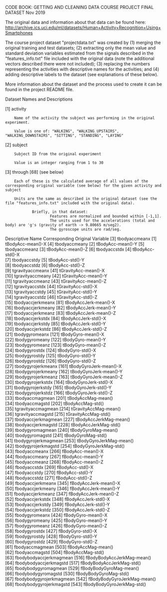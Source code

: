 CODE BOOK: GETTING AND CLEANING DATA COURSE PROJECT FINAL DATASET
Nov 2019

The original data and information about that data can be found here:
http://archive.ics.uci.edu/ml/datasets/Human+Activity+Recognition+Using+Smartphones

The course project dataset "projectdata.txt" was created by (1) merging the original training and test datasets; (2) extracting only the mean value and standard deviation variables estimated from the signals described in the "features_info.txt" file included with the original data (note the additional vectors described there were not included); (3) replacing the numbers representing the activities with descriptive names for the activities; and (4) adding descriptive labels to the dataset (see explanations of these below).

More information about the dataset and the process used to create it can be found in the project README file.



Dataset Names and Descriptions

 [1] activity
 
        Name of the activity the subject was performing in the original experiment.
        
        Value is one of: "WALKING", "WALKING_UPSTAIRS", "WALKING_DOWNSTAIRS", "SITTING", "STANDING", "LAYING"
        
 [2] subject
 
        Subject ID from the original experiment
        
        Value is an integer ranging from 1 to 30

 [3] through [68] (see below)
 
        Each of these is the calculated average of all values of the corresponding original variable (see below) for the given activity and subject
        
        Units are the same as described in the original dataset (see the file "features_info.txt" included with the original data). 
        
                Briefly, in that dataset:
                        Features are normalized and bounded within [-1,1].
                        The units used for the accelerations (total and body) are 'g's (gravity of earth -> 9.80665 m/seg2).
                        The gyroscope units are rad/seg.
 
 Descriptive Name               Corresponding Original Variable
 [3] tbodyaccmeanx              [1] tBodyAcc-mean()-X
 [4] tbodyaccmeany              [2] tBodyAcc-mean()-Y
 [5] tbodyaccmeanz              [3] tBodyAcc-mean()-Z
 [6] tbodyaccstdx               [4] tBodyAcc-std()-X        
 [7] tbodyaccstdy               [5] tBodyAcc-std()-Y            
 [8] tbodyaccstdz               [6] tBodyAcc-std()-Z          
 [9] tgravityaccmeanx          [41] tGravityAcc-mean()-X        
[10] tgravityaccmeany          [42] tGravityAcc-mean()-Y       
[11] tgravityaccmeanz          [43] tGravityAcc-mean()-Z        
[12] tgravityaccstdx           [44] tGravityAcc-std()-X        
[13] tgravityaccstdy           [45] tGravityAcc-std()-Y         
[14] tgravityaccstdz           [46] tGravityAcc-std()-Z        
[15] tbodyaccjerkmeanx         [81] tBodyAccJerk-mean()-X       
[16] tbodyaccjerkmeany         [82] tBodyAccJerk-mean()-Y      
[17] tbodyaccjerkmeanz         [83] tBodyAccJerk-mean()-Z       
[18] tbodyaccjerkstdx          [84] tBodyAccJerk-std()-X       
[19] tbodyaccjerkstdy          [85] tBodyAccJerk-std()-Y        
[20] tbodyaccjerkstdz          [86] tBodyAccJerk-std()-Z       
[21] tbodygyromeanx           [121] tBodyGyro-mean()-X          
[22] tbodygyromeany           [122] tBodyGyro-mean()-Y         
[23] tbodygyromeanz           [123] tBodyGyro-mean()-Z          
[24] tbodygyrostdx            [124] tBodyGyro-std()-X          
[25] tbodygyrostdy            [125] tBodyGyro-std()-Y           
[26] tbodygyrostdz            [126] tBodyGyro-std()-Z          
[27] tbodygyrojerkmeanx       [161] tBodyGyroJerk-mean()-X              
[28] tbodygyrojerkmeany       [162] tBodyGyroJerk-mean()-Y     
[29] tbodygyrojerkmeanz       [163] tBodyGyroJerk-mean()-Z      
[30] tbodygyrojerkstdx        [164] tBodyGyroJerk-std()-X      
[31] tbodygyrojerkstdy        [165] tBodyGyroJerk-std()-Y       
[32] tbodygyrojerkstdz        [166] tBodyGyroJerk-std()-Z      
[33] tbodyaccmagmean          [201] tBodyAccMag-mean()          
[34] tbodyaccmagstd           [202] tBodyAccMag-std()          
[35] tgravityaccmagmean       [214] tGravityAccMag-mean()       
[36] tgravityaccmagstd        [215] tGravityAccMag-std()       
[37] tbodyaccjerkmagmean      [227] tBodyAccJerkMag-mean()      
[38] tbodyaccjerkmagstd       [228] tBodyAccJerkMag-std()      
[39] tbodygyromagmean         [240] tBodyGyroMag-mean()         
[40] tbodygyromagstd          [241] tBodyGyroMag-std()         
[41] tbodygyrojerkmagmean     [253] tBodyGyroJerkMag-mean()     
[42] tbodygyrojerkmagstd      [254] tBodyGyroJerkMag-std()     
[43] fbodyaccmeanx            [266] fBodyAcc-mean()-X           
[44] fbodyaccmeany            [267] fBodyAcc-mean()-Y          
[45] fbodyaccmeanz            [268] fBodyAcc-mean()-Z           
[46] fbodyaccstdx             [269] fBodyAcc-std()-X           
[47] fbodyaccstdy             [270] fBodyAcc-std()-Y            
[48] fbodyaccstdz             [271] fBodyAcc-std()-Z           
[49] fbodyaccjerkmeanx        [345] fBodyAccJerk-mean()-X       
[50] fbodyaccjerkmeany        [346] fBodyAccJerk-mean()-Y      
[51] fbodyaccjerkmeanz        [347] fBodyAccJerk-mean()-Z       
[52] fbodyaccjerkstdx         [348] fBodyAccJerk-std()-X       
[53] fbodyaccjerkstdy         [349] fBodyAccJerk-std()-Y        
[54] fbodyaccjerkstdz         [350] fBodyAccJerk-std()-Z       
[55] fbodygyromeanx           [424] fBodyGyro-mean()-X          
[56] fbodygyromeany           [425] fBodyGyro-mean()-Y         
[57] fbodygyromeanz           [426] fBodyGyro-mean()-Z          
[58] fbodygyrostdx            [427] fBodyGyro-std()-X          
[59] fbodygyrostdy            [428] fBodyGyro-std()-Y           
[60] fbodygyrostdz            [429] fBodyGyro-std()-Z          
[61] fbodyaccmagmean          [503] fBodyAccMag-mean()          
[62] fbodyaccmagstd           [504] fBodyAccMag-std()          
[63] fbodybodyaccjerkmagmean  [516] fBodyBodyAccJerkMag-mean()  
[64] fbodybodyaccjerkmagstd   [517] fBodyBodyAccJerkMag-std()  
[65] fbodybodygyromagmean     [529] fBodyBodyGyroMag-mean()     
[66] fbodybodygyromagstd      [530] fBodyBodyGyroMag-std()     
[67] fbodybodygyrojerkmagmean [542] fBodyBodyGyroJerkMag-mean() 
[68] fbodybodygyrojerkmagstd  [543] fBodyBodyGyroJerkMag-std()
